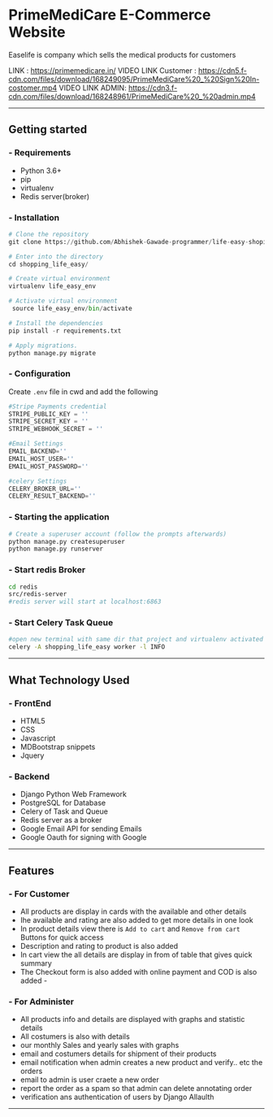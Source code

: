 # PrimeMediCare E-Commerce Website
Easelife is company which sells the medical products for customers

LINK : https://primemedicare.in/
VIDEO LINK Customer : https://cdn5.f-cdn.com/files/download/168249095/PrimeMediCare%20_%20Sign%20In-costomer.mp4
VIDEO LINK ADMIN:  https://cdn3.f-cdn.com/files/download/168248961/PrimeMediCare%20_%20admin.mp4
***
## Getting started
###  - Requirements
 - Python 3.6+
 - pip
 - virtualenv 
 - Redis server(broker)

### - Installation
```python
# Clone the repository
git clone https://github.com/Abhishek-Gawade-programmer/life-easy-shoping-website.git

# Enter into the directory
cd shopping_life_easy/

# Create virtual environment 
virtualenv life_easy_env

# Activate virtual environment 
 source life_easy_env/bin/activate

# Install the dependencies
pip install -r requirements.txt

# Apply migrations.
python manage.py migrate
```
### - Configuration
Create `.env` file in cwd and add the following
```python
#Stripe Payments credential 
STRIPE_PUBLIC_KEY = ''
STRIPE_SECRET_KEY = ''
STRIPE_WEBHOOK_SECRET = ''

#Email Settings
EMAIL_BACKEND=''
EMAIL_HOST_USER=''
EMAIL_HOST_PASSWORD=''

#celery Settings
CELERY_BROKER_URL=''
CELERY_RESULT_BACKEND=''
```
### - Starting the application
```python
# Create a superuser account (follow the prompts afterwards)
python manage.py createsuperuser
python manage.py runserver
```
### - Start redis Broker 
``` bash
cd redis
src/redis-server
#redis server will start at localhost:6863
```


### - Start Celery Task Queue
``` bash
#open new terminal with same dir that project and virtualenv activated
celery -A shopping_life_easy worker -l INFO
```
***
## What Technology Used
### - FrontEnd
 - HTML5
 - CSS
 - Javascript
 - MDBootstrap  snippets
 - Jquery 


### - Backend
 - Django Python Web Framework
 - PostgreSQL for Database
 - Celery  of Task and Queue
 - Redis server as a broker
 - Google Email API for sending Emails
 -  Google Oauth for signing with Google 

***
## Features 
### - For Customer 
 - All products are display in cards with the available and other details 
 - Ihe available and rating are also added to get more details in one look 
 - In product details view there is `Add to cart` and `Remove from cart` Buttons for quick access
 -  Description and rating to product is also added 
 - In cart view the all details are display in from of table that gives quick summary 
 - The Checkout form is also added with online payment and COD is also added - 


### - For Administer  
 - All products info and details are displayed with graphs and statistic details  
 - All costumers is also with details 
 - our monthly Sales and yearly sales with graphs
 - email and costumers details for shipment of their products
 - email notification when admin creates a new product and verify.. etc the orders
 - email to admin is user craete a new order 
 - report the order as a spam so that admin can delete annotating order
 - verification ans authentication of users by Django Allaulth
 ***






